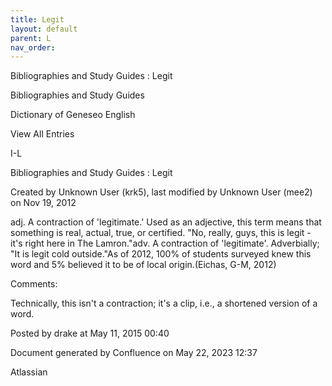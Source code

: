 ```yaml
---
title: Legit
layout: default
parent: L
nav_order:
---
```


Bibliographies and Study Guides : Legit

Bibliographies and Study Guides

Dictionary of Geneseo English

View All Entries

I-L

Bibliographies and Study Guides : Legit

Created by  Unknown User (krk5), last modified by  Unknown User (mee2) on Nov 19, 2012

adj. A contraction of 'legitimate.' Used as an adjective, this term means that something is real, actual, true, or certified. &quot;No, really, guys, this is legit - it's right here in The Lamron.&quot;adv. A contraction of 'legitimate'. Adverbially; &quot;It is legit cold outside.&quot;As of 2012, 100% of students surveyed knew this word and 5% believed it to be of local origin.(Eichas, G-M, 2012) 

Comments:

Technically, this isn't a contraction; it's a clip, i.e., a shortened version of a word.

Posted by drake at May 11, 2015 00:40

Document generated by Confluence on May 22, 2023 12:37

Atlassian
